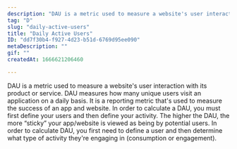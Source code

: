 ```yaml
---
description: "DAU is a metric used to measure a website's user interaction with its product or service. DAU measures how many unique users visit an application on a daily basis. It is a reporting metric that's used to measure the success of an app and website. In order to calculate a DAU, you must first define your users and then define your activity.\nThe higher the DAU, the more “sticky” your app/website is viewed as being by potential users. In order to calculate DAU, you first need to define a user and then determine what type of activity they're engaging in (consumption or engagement)."
tag: "D"
slug: "daily-active-users"
title: "Daily Active Users"
ID: "dd7f30b4-f927-4d23-b51d-6769d95ee090"
metaDescription: ""
gif: ""
createdAt: 1666621206460

---
```

DAU is a metric used to measure a website's user interaction with its product or service. DAU measures how many unique users visit an application on a daily basis. It is a reporting metric that's used to measure the success of an app and website. In order to calculate a DAU, you must first define your users and then define your activity.
The higher the DAU, the more “sticky” your app/website is viewed as being by potential users. In order to calculate DAU, you first need to define a user and then determine what type of activity they're engaging in (consumption or engagement).